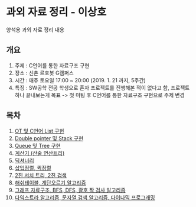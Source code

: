 # 과외 자료 정리 - 이상호
양석용 과외 자료 정리 내용

## 개요
1. 주제 : C언어를 통한 자료구조 구현
2. 장소 : 신촌 르호봇 G캠퍼스
3. 시간 : 매주 토요일 17:00 ~ 20:00 (2019. 1. 21 까지, 5주간)
4. 특징 : SW공학 전공 학생으로 혼자 프로젝트를 진행해본 적이 없다고 함, 프로젝트 하나 끝내보는게 목표
-> 첫 미팅 후 C언어를 통한 자료구조 구현으로 주제 변경

##  목차
1. [OT 및 C언어 List 구현](./1회차)
2. [Double pointer 및 Stack 구현](./2회차)
3. [Queue 및 Tree 구현](./4회차)  
4. [계산기 (산술 연산트리)](.5회차)
5. [딕셔너리](.6회차)
6. [삽입정렬, 퀵정렬](.7회차)
7. [2진 서치 트리, 2진 검색](.7회차)
8. [해쉬테이블, 계단오르기 알고리즘](./8회차)
9. [그래프 자료구조, BFS, DFS, 괄호 짝 검사 알고리즘](./9회차)
10. [다익스트라 알고리즘, 문자열 검색 알고리즘, 다이나믹 프로그래밍](./10회차)
